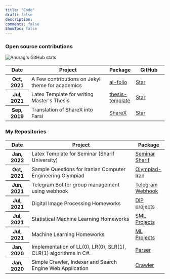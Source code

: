 ```yaml
---
title: "Code"
draft: false
description: 
comments: false
ShowToc: false
---
```


### Open source contributions

![Anurag's GitHub stats](https://github-readme-stats.vercel.app/api?username=pourmand1376&show_icons=true&theme=default&bg_color=00000000)

<table class="table table-hover table-sm">
  <colgroup>
    <col style="width:15%">
    <col style="width:50%">
    <col style="width:15%">
    <col style="width:20%">
  </colgroup>
  <thead>
    <tr>
      <th scope="col">Date</th>
      <th scope="col">Project</th>
      <th scope="col">Package</th>
      <th scope="col">GitHub</th>
    </tr>
  </thead>
  <tbody>
    <tr>
      <th scope="row">Oct, 2021</th>
      <td>A Few contributions on Jekyll theme for academics</td>
      <td><a href="https://github.com/alshedivat/al-folio">al-folio</a></td>
      <td><a class="github-button" href="https://github.com/alshedivat/al-folio" data-icon="octicon-star" data-show-count="true" aria-label="Star alshedivat/al-folio on GitHub">Star</a></td>
    </tr>
    <tr>
      <th scope="row">Jul, 2021</th>
      <td>Latex Template for writing Master's Thesis </td>
      <td><a href="https://github.com/pourmand1376/thesis-template">thesis-template</a></td>
      <td><a class="github-button" href="https://github.com/pourmand1376/thesis-template" data-icon="octicon-star" data-show-count="true" aria-label="Star pourmand1376/thesis-template on GitHub">Star</a></td>
    </tr>
    <tr>
      <th scope="row">Sep, 2019</th>
      <td>Translation of ShareX into Farsi</td>
      <td><a href="https://github.com/ShareX/ShareX">ShareX</a></td>
      <td><a class="github-button" href="https://github.com/ShareX/ShareX" data-icon="octicon-star" data-show-count="true" aria-label="Star ShareX/ShareX on GitHub">Star</a></td>
    </tr>
  </tbody>
</table>



### My Repositories
<table class="table table-hover table-sm">
  <colgroup>
    <col style="width:15%">
    <col style="width:65%">
    <col style="width:20%">
  </colgroup>
  <thead>
    <tr>
      <th scope="col">Date</th>
      <th scope="col">Project</th>
      <th scope="col">Package</th>
    </tr>
  </thead>
  <tbody>
    <tr>
    <tr>
      <th scope="row">Jan, 2022</th>
      <td>Latex Template for Seminar (Sharif University)</td>
      <td><a href="https://github.com/pourmand1376/Seminar_Sharif">Seminar Sharif</a></td>
    </tr>
      <th scope="row">Oct, 2021</th>
      <td> Sample Questions for Iranian Computer Engineering Olympiad </td>
      <td><a href="https://github.com/pourmand1376/Olympiad-Iran">Olympiad-Iran</a></td>
    </tr>
    <tr>
      <th scope="row">Jun, 2021</th>
      <td>Telegram Bot for group management using webhook </td>
      <td><a href="https://github.com/pourmand1376/TelegramWebhook">Telegram Webhook</a></td>
    </tr>
     <tr>
      <th scope="row">Jul, 2021</th>
      <td>Digital Image Processing Homeworks </td>
      <td><a href="https://github.com/pourmand1376/DIP-projects">DIP projects</a></td>
    </tr>
    <tr>
      <th scope="row">Jul, 2021</th>
      <td>Statistical Machine Learning Homeworks </td>
      <td><a href="https://github.com/pourmand1376/SML-projects">SML Projects</a></td>
    </tr>
    <tr>
      <th scope="row">Jul, 2021</th>
      <td> Machine Learning Homeworks </td>
      <td><a href="https://github.com/pourmand1376/ML-projects">ML Projects</a></td>
    </tr>
    <tr>
      <th scope="row">Jan, 2020</th>
      <td>Implementation of LL(0), LR(0), SLR(1), CLR(1) algorithms in C#. </td>
      <td><a href="https://github.com/pourmand1376/Parser">Parser</a></td>
    </tr>
    <tr>
      <th scope="row">Jan, 2020</th>
      <td>Simple Crawler, Indexer and Search Engine Web Application </td>
      <td><a href="https://github.com/pourmand1376/Crawler">Crawler</a></td>
    </tr>
   
  </tbody>
</table>





